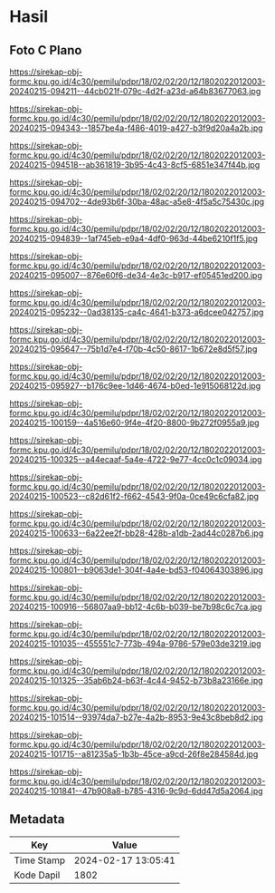 # Hasil

## Foto C Plano

https://sirekap-obj-formc.kpu.go.id/4c30/pemilu/pdpr/18/02/02/20/12/1802022012003-20240215-094211--44cb021f-079c-4d2f-a23d-a64b83677063.jpg

https://sirekap-obj-formc.kpu.go.id/4c30/pemilu/pdpr/18/02/02/20/12/1802022012003-20240215-094343--1857be4a-f486-4019-a427-b3f9d20a4a2b.jpg

https://sirekap-obj-formc.kpu.go.id/4c30/pemilu/pdpr/18/02/02/20/12/1802022012003-20240215-094518--ab361819-3b95-4c43-8cf5-6851e347f44b.jpg

https://sirekap-obj-formc.kpu.go.id/4c30/pemilu/pdpr/18/02/02/20/12/1802022012003-20240215-094702--4de93b6f-30ba-48ac-a5e8-4f5a5c75430c.jpg

https://sirekap-obj-formc.kpu.go.id/4c30/pemilu/pdpr/18/02/02/20/12/1802022012003-20240215-094839--1af745eb-e9a4-4df0-963d-44be6210f1f5.jpg

https://sirekap-obj-formc.kpu.go.id/4c30/pemilu/pdpr/18/02/02/20/12/1802022012003-20240215-095007--876e60f6-de34-4e3c-b917-ef05451ed200.jpg

https://sirekap-obj-formc.kpu.go.id/4c30/pemilu/pdpr/18/02/02/20/12/1802022012003-20240215-095232--0ad38135-ca4c-4641-b373-a6dcee042757.jpg

https://sirekap-obj-formc.kpu.go.id/4c30/pemilu/pdpr/18/02/02/20/12/1802022012003-20240215-095647--75b1d7e4-f70b-4c50-8617-1b672e8d5f57.jpg

https://sirekap-obj-formc.kpu.go.id/4c30/pemilu/pdpr/18/02/02/20/12/1802022012003-20240215-095927--b176c9ee-1d46-4674-b0ed-1e915068122d.jpg

https://sirekap-obj-formc.kpu.go.id/4c30/pemilu/pdpr/18/02/02/20/12/1802022012003-20240215-100159--4a516e60-9f4e-4f20-8800-9b272f0955a9.jpg

https://sirekap-obj-formc.kpu.go.id/4c30/pemilu/pdpr/18/02/02/20/12/1802022012003-20240215-100325--a44ecaaf-5a4e-4722-9e77-4cc0c1c09034.jpg

https://sirekap-obj-formc.kpu.go.id/4c30/pemilu/pdpr/18/02/02/20/12/1802022012003-20240215-100523--c82d61f2-f662-4543-9f0a-0ce49c6cfa82.jpg

https://sirekap-obj-formc.kpu.go.id/4c30/pemilu/pdpr/18/02/02/20/12/1802022012003-20240215-100633--6a22ee2f-bb28-428b-a1db-2ad44c0287b6.jpg

https://sirekap-obj-formc.kpu.go.id/4c30/pemilu/pdpr/18/02/02/20/12/1802022012003-20240215-100801--b9063de1-304f-4a4e-bd53-f04064303896.jpg

https://sirekap-obj-formc.kpu.go.id/4c30/pemilu/pdpr/18/02/02/20/12/1802022012003-20240215-100916--56807aa9-bb12-4c6b-b039-be7b98c6c7ca.jpg

https://sirekap-obj-formc.kpu.go.id/4c30/pemilu/pdpr/18/02/02/20/12/1802022012003-20240215-101035--455551c7-773b-494a-9786-579e03de3219.jpg

https://sirekap-obj-formc.kpu.go.id/4c30/pemilu/pdpr/18/02/02/20/12/1802022012003-20240215-101325--35ab6b24-b63f-4c44-9452-b73b8a23166e.jpg

https://sirekap-obj-formc.kpu.go.id/4c30/pemilu/pdpr/18/02/02/20/12/1802022012003-20240215-101514--93974da7-b27e-4a2b-8953-9e43c8beb8d2.jpg

https://sirekap-obj-formc.kpu.go.id/4c30/pemilu/pdpr/18/02/02/20/12/1802022012003-20240215-101715--a81235a5-1b3b-45ce-a9cd-26f8e284584d.jpg

https://sirekap-obj-formc.kpu.go.id/4c30/pemilu/pdpr/18/02/02/20/12/1802022012003-20240215-101841--47b908a8-b785-4316-9c9d-6dd47d5a2064.jpg


## Metadata

| Key        | Value               |
| ---------- | ------------------- |
| Time Stamp | 2024-02-17 13:05:41 |
| Kode Dapil | 1802                |



